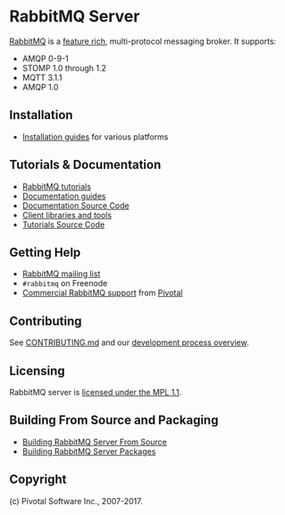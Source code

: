 # RabbitMQ Server

[RabbitMQ](https://rabbitmq.com) is a [feature rich](https://rabbitmq.com/documentation.html), multi-protocol messaging broker. It supports:

 * AMQP 0-9-1
 * STOMP 1.0 through 1.2
 * MQTT 3.1.1
 * AMQP 1.0


## Installation

 * [Installation guides](https://rabbitmq.com/download.html) for various platforms


## Tutorials & Documentation

 * [RabbitMQ tutorials](https://rabbitmq.com/getstarted.html)
 * [Documentation guides](https://rabbitmq.com/documentation.html)
 * [Documentation Source Code](https://github.com/rabbitmq/rabbitmq-website/)
 * [Client libraries and tools](https://rabbitmq.com/devtools.html)
 * [Tutorials Source Code](https://github.com/rabbitmq/rabbitmq-tutorials/)
 
## Getting Help

 * [RabbitMQ mailing list](https://groups.google.com/forum/#!forum/rabbitmq-users)
 * `#rabbitmq` on Freenode
 * [Commercial RabbitMQ support](https://rabbitmq.com/services.html) from [Pivotal](http://pivotal.io)


## Contributing

See [CONTRIBUTING.md](./CONTRIBUTING.md) and our [development process overview](https://rabbitmq.com/github.html).


## Licensing

RabbitMQ server is [licensed under the MPL 1.1](LICENSE-MPL-RabbitMQ).


## Building From Source and Packaging

 * [Building RabbitMQ Server From Source](https://rabbitmq.com/build-server.html)
 * [Building RabbitMQ Server Packages](https://rabbitmq.com/build-server.html)


## Copyright

(c) Pivotal Software Inc., 2007-2017.
